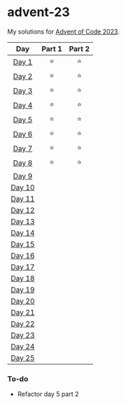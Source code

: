 # advent-23

My solutions for [Advent of Code 2023](https://adventofcode.com/2023).

|                      Day                       | Part 1 | Part 2 |
| :--------------------------------------------: | :----: | :----: |
|  [Day 1](https://adventofcode.com/2023/day/1)  |   ⭐   |   ⭐   |
|  [Day 2](https://adventofcode.com/2023/day/2)  |   ⭐   |   ⭐   |
|  [Day 3](https://adventofcode.com/2023/day/3)  |   ⭐   |   ⭐   |
|  [Day 4](https://adventofcode.com/2023/day/4)  |   ⭐   |   ⭐   |
|  [Day 5](https://adventofcode.com/2023/day/5)  |   ⭐   |   ⭐   |
|  [Day 6](https://adventofcode.com/2023/day/6)  |   ⭐   |   ⭐   |
|  [Day 7](https://adventofcode.com/2023/day/7)  |   ⭐   |   ⭐   |
|  [Day 8](https://adventofcode.com/2023/day/8)  |   ⭐   |   ⭐   |
|  [Day 9](https://adventofcode.com/2023/day/9)  |        |        |
| [Day 10](https://adventofcode.com/2023/day/10) |        |        |
| [Day 11](https://adventofcode.com/2023/day/11) |        |        |
| [Day 12](https://adventofcode.com/2023/day/12) |        |        |
| [Day 13](https://adventofcode.com/2023/day/13) |        |        |
| [Day 14](https://adventofcode.com/2023/day/14) |        |        |
| [Day 15](https://adventofcode.com/2023/day/15) |        |        |
| [Day 16](https://adventofcode.com/2023/day/16) |        |        |
| [Day 17](https://adventofcode.com/2023/day/17) |        |        |
| [Day 18](https://adventofcode.com/2023/day/18) |        |        |
| [Day 19](https://adventofcode.com/2023/day/19) |        |        |
| [Day 20](https://adventofcode.com/2023/day/20) |        |        |
| [Day 21](https://adventofcode.com/2023/day/21) |        |        |
| [Day 22](https://adventofcode.com/2023/day/22) |        |        |
| [Day 23](https://adventofcode.com/2023/day/23) |        |        |
| [Day 24](https://adventofcode.com/2023/day/24) |        |        |
| [Day 25](https://adventofcode.com/2023/day/25) |        |        |

### To-do

- Refactor day 5 part 2
